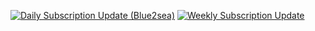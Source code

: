 [![Daily Subscription Update (Blue2sea)](https://github.com/twj0/free_plan-airport-sub-link-collect/actions/workflows/daily_update.yml/badge.svg)](https://github.com/twj0/free_plan-airport-sub-link-collect/actions/workflows/daily_update.yml)
[![Weekly Subscription Update](https://github.com/twj0/free_plan-airport-sub-link-collect/actions/workflows/weekly_update.yml/badge.svg)](https://github.com/twj0/free_plan-airport-sub-link-collect/actions/workflows/weekly_update.yml)